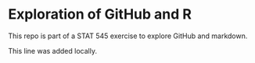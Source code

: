 # Exploration of GitHub and R

This repo is part of a STAT 545 exercise to explore GitHub and markdown.

This line was added locally.